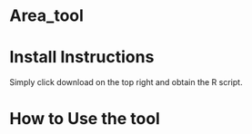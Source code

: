 # Area_tool

# Install Instructions

Simply click download on the top right and obtain the R script.

# How to Use the tool

